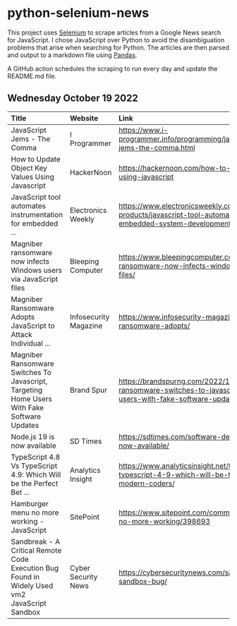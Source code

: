 # python-selenium-news

This project uses [Selenium](https://www.seleniumhq.org/) to scrape articles from a Google News search for JavaScript.
I chose JavaScript over Python to avoid the disambiguation problems that arise when searching for Python.
The articles are then parsed and output to a markdown file using [Pandas](https://pandas.pydata.org/).

A GitHub action schedules the scraping to run every day and update the README.md file.

## Wednesday October 19 2022


| Title                                                                                        | Website               | Link                                                                                                                                                 |
|:---------------------------------------------------------------------------------------------|:----------------------|:-----------------------------------------------------------------------------------------------------------------------------------------------------|
| JavaScript Jems - The Comma                                                                  | I Programmer          | https://www.i-programmer.info/programming/javascript/15801-javascript-jems-the-comma.html                                                            |
| How to Update Object Key Values Using Javascript                                             | HackerNoon            | https://hackernoon.com/how-to-update-object-key-values-using-javascript                                                                              |
| JavaScript tool automates instrumentation for embedded ...                                   | Electronics Weekly    | https://www.electronicsweekly.com/news/products/software-products/javascript-tool-automates-instrumentation-for-embedded-system-development-2022-10/ |
| Magniber ransomware now infects Windows users via JavaScript files                           | Bleeping Computer     | https://www.bleepingcomputer.com/news/security/magniber-ransomware-now-infects-windows-users-via-javascript-files/                                   |
| Magniber Ransomware Adopts JavaScript to Attack Individual ...                               | Infosecurity Magazine | https://www.infosecurity-magazine.com/news/magniber-ransomware-adopts/                                                                               |
| Magniber Ransomware Switches To Javascript, Targeting Home Users With Fake Software Updates  | Brand Spur            | https://brandspurng.com/2022/10/17/magniber-ransomware-switches-to-javascript-targeting-home-users-with-fake-software-updates/                       |
| Node.js 19 is now available                                                                  | SD Times              | https://sdtimes.com/software-development/node-js-19-is-now-available/                                                                                |
| TypeScript 4.8 Vs TypeScript 4.9: Which Will be the Perfect Bet ...                          | Analytics Insight     | https://www.analyticsinsight.net/typescript-4-8-vs-typescript-4-9-which-will-be-the-perfect-bet-for-modern-coders/                                   |
| Hamburger menu no more working - JavaScript                                                  | SitePoint             | https://www.sitepoint.com/community/t/hamburger-menu-no-more-working/398693                                                                          |
| Sandbreak - A Critical Remote Code Execution Bug Found in Widely Used vm2 JavaScript Sandbox | Cyber Security News   | https://cybersecuritynews.com/sandbreak-vm2-javascript-sandbox-bug/                                                                                  |